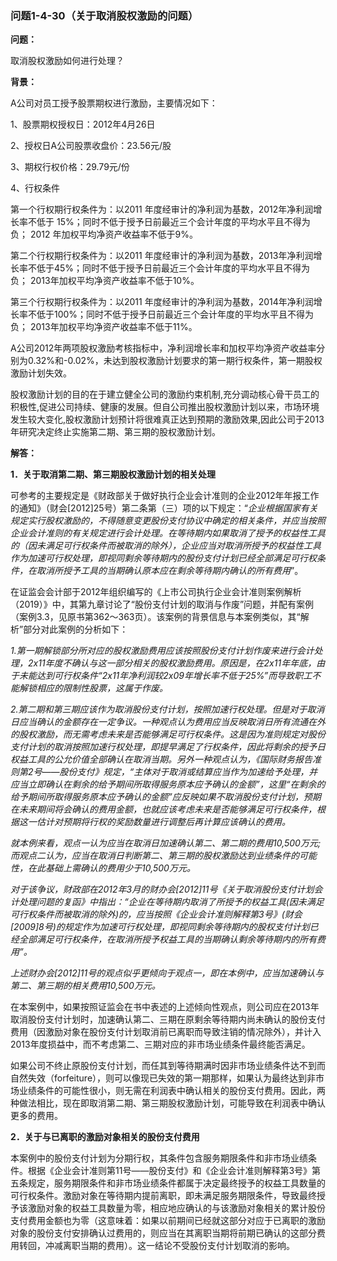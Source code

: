 ### 问题1-4-30（关于取消股权激励的问题）

**问题：**

取消股权激励如何进行处理？

**背景：**

A公司对员工授予股票期权进行激励，主要情况如下：

1、股票期权授权日：2012年4月26日

2、授权日A公司股票收盘价：23.56元/股

3、期权行权价格：29.79元/份

4、行权条件

第一个行权期行权条件为：以2011
年度经审计的净利润为基数，2012年净利润增长率不低于
15%；同时不低于授予日前最近三个会计年度的平均水平且不得为负； 2012
年加权平均净资产收益率不低于9%。

第二个行权期行权条件为：以2011
年度经审计的净利润为基数，2013年净利润增长率不低于45%；同时不低于授予日前最近三个会计年度的平均水平且不得为负；
2013年加权平均净资产收益率不低于10%。

第三个行权期行权条件为：以2011
年度经审计的净利润为基数，2014年净利润增长率不低于100%；同时不低于授予日前最近三个会计年度的平均水平且不得为负；
2013年加权平均净资产收益率不低于11%。

A公司2012年两项股权激励考核指标中，净利润增长率和加权平均净资产收益率分别为0.32%和-0.02%，未达到股权激励计划要求的第一期行权条件，第一期股权激励计划失效。

股权激励计划的目的在于建立健全公司的激励约束机制,充分调动核心骨干员工的积极性,促进公司持续、健康的发展。但自公司推出股权激励计划以来，市场环境发生较大变化,股权激励计划预计将很难真正达到预期的激励效果,因此公司于2013年研究决定终止实施第二期、第三期的股权激励计划。

**解答：**

**1．关于取消第二期、第三期股权激励计划的相关处理**

可参考的主要规定是《财政部关于做好执行企业会计准则的企业2012年年报工作的通知》（财会[2012]25号）第二条第（三）项的以下规定：“*企业根据国家有关规定实行股权激励的，不得随意变更股份支付协议中确定的相关条件，并应当按照企业会计准则的有关规定进行会计处理。在等待期内如果取消了授予的权益性工具的（因未满足可行权条件而被取消的除外），企业应当对取消所授予的权益性工具作为加速可行权处理，即视同剩余等待期内的股份支付计划已经全部满足可行权条件，在取消所授予工具的当期确认原本应在剩余等待期内确认的所有费用*”。

在证监会会计部于2012年组织编写的《上市公司执行企业会计准则案例解析（2019）》中，其第九章讨论了“股份支付计划的取消与作废”问题，并配有案例（案例3.3，见原书第362～363页）。该案例的背景信息与本案例类似，其“解析”部分对此案例的分析如下：

*1.第一期解锁部分所对应的股权激励费用应该按照股份支付计划作废来进行会计处理，2x11年度不确认与这一部分相关的股权激励费用。原因是，在2x11年年底，由于未能达到可行权条件“2x11年净利润较2x09年增长率不低于25%”而导致职工不能解锁相应的限制性股票，这属于作废。*

*2.第二期和第三期应该作为取消股份支付计划，按照加速行权处理。但是对于取消日应当确认的金额存在一定争议。一种观点认为费用应当反映取消日所有流通在外的股权激励，而无需考虑未来是否能够满足可行权条件。这是因为准则规定对股份支付计划的取消按照加速行权处理，即提早满足了行权条件，因此将剩余的授予日权益工具的公允价值全部确认在取消当期。另外一种观点认为，《国际财务报告准则第2号——股份支付》规定，“主体对于取消或结算应当作为加速给予处理，并应当立即确认在剩余的给予期间所取得服务原本应予确认的金额”，这里“在剩余的给予期间所取得服务原本应予确认的金额”应反映如果不取消股份支付计划，预期在未来期间将会确认的费用金额，也就应该考虑未来是否能够满足可行权条件，根据这一估计对预期将行权的奖励数量进行调整后再计算应该确认的费用。*

*就本例来看，观点一认为应当在取消日加速确认第二、第二期的费用10,500万元;而观点二认为，应当在取消日判断第二、第三期的股权激励达到业绩条件的可能性，在此基础上需确认的费用少于10,500万元。*

*对于该争议，财政部在2012年3月的财办会[2012]11号《关于取消股份支付计划会计处理问题的复函》中指出：“企业在等待期内取消了所授予的权益工具(因未满足可行权条件而被取消的除外)的，应当按照《企业会计准则解释第3号》(财会[2009]8号)的规定作为加速可行权处理，即视同剩余等待期内的股权支付计划已经全部满足可行权条件，在取消所授予权益工具的当期确认剩余等待期内的所有费用”。*

*上述财办会[2012]11号的观点似乎更倾向于观点一，即在本例中，应当加速确认与第二、第三期的相关费用10,500万元。*

在本案例中，如果按照证监会在书中表述的上述倾向性观点，则公司应在2013年取消股份支付计划时，加速确认第二、三期在原剩余等待期内尚未确认的股份支付费用（因激励对象在股份支付计划取消前已离职而导致注销的情况除外），并计入2013年度损益中，而不考虑第二、三期对应的非市场业绩条件最终能否满足。

如果公司不终止原股份支付计划，而任其到等待期满时因非市场业绩条件达不到而自然失效（forfeiture），则可以像现已失效的第一期那样，如果认为最终达到非市场业绩条件的可能性很小，则无需在利润表中确认相关的股份支付费用。因此，两种做法相比，现在即取消第二期、第三期股权激励计划，可能导致在利润表中确认更多的费用。

**2．关于与已离职的激励对象相关的股份支付费用**

本案例中的股份支付计划为分期行权，其条件包含服务期限条件和非市场业绩条件。根据《企业会计准则第11号——股份支付》和《企业会计准则解释第3号》第五条规定，服务期限条件和非市场业绩条件都属于决定最终授予的权益工具数量的可行权条件。激励对象在等待期内提前离职，即未满足服务期限条件，导致最终授予该激励对象的权益工具数量为零，相应地应确认的与该激励对象相关的累计股份支付费用金额也为零（这意味着：如果以前期间已经就这部分对应于已离职的激励对象的股份支付安排确认过费用的，则应当在其离职当期将前期已确认的这部分费用转回，冲减离职当期的费用）。这一结论不受股份支付计划取消的影响。